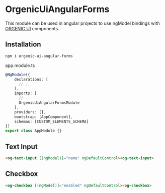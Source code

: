 # OrgenicUiAngularForms

This module can be used in angular projects to use ngModel bindings with [ORGENIC UI](https://github.com/orgenic/orgenic-ui) components.

## Installation
```npm i orgenic-ui-angular-forms```

app.module.ts
```typescript
@NgModule({
    declarations: [
      // ...
    ],
    imports: [
      // ...
      OrgenicUiAngularFormsModule
    ],
    providers: [],
    bootstrap: [AppComponent],
    schemas: [CUSTOM_ELEMENTS_SCHEMA]
})
export class AppModule {}
```


## Text Input
```html
<og-text-input [(ngModel)]="name" ngDefaultControl><og-text-input>
```

## Checkbox
```html
<og-checkbox [(ngModel)]="enabled" ngDefaultControl><og-checkbox>
```
